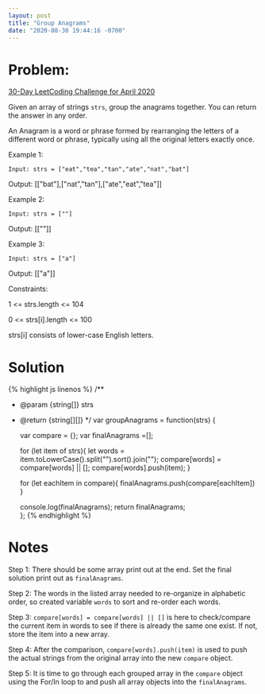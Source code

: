 ```yaml
---
layout: post
title: "Group Anagrams"
date: "2020-08-30 19:44:16 -0700"
---
```


# Problem:

[30-Day LeetCoding Challenge for April 2020](https://leetcode.com/explore/challenge/card/30-day-leetcoding-challenge/)

Given an array of strings `strs`, group the anagrams together. You can return the answer in any order.

An Anagram is a word or phrase formed by rearranging the letters of a different word or phrase, typically using all the original letters exactly once.

Example 1:

`Input: strs = ["eat","tea","tan","ate","nat","bat"]`

Output: [["bat"],["nat","tan"],["ate","eat","tea"]]

Example 2:

`Input: strs = [""]`

Output: [[""]]

Example 3:

`Input: strs = ["a"]`

Output: [["a"]]

Constraints:

1 <= strs.length <= 104

0 <= strs[i].length <= 100

strs[i] consists of lower-case English letters.

# Solution

{% highlight js linenos %}
/**
 * @param {string[]} strs
 * @return {string[][]}
 */
var groupAnagrams = function(strs) {

    var compare = {};
    var finalAnagrams =[];

    for (let item of strs){
        let words = item.toLowerCase().split("").sort().join("");
        compare[words] = compare[words] || [];
        compare[words].push(item);
    }

    for (let eachItem in compare){
        finalAnagrams.push(compare[eachItem])
    }

    console.log(finalAnagrams);
    return finalAnagrams;  
};
{% endhighlight %}

# Notes

Step 1: There should be some array print out at the end. Set the final solution print out as `finalAnagrams`.

Step 2: The words in the listed array needed to re-organize in alphabetic order, so created variable `words` to sort and re-order each words.

Step 3: `compare[words] = compare[words] || []` is here to check/compare the current item in words to see if there is already the same one exist. If not, store the item into a new array.

Step 4: After the comparison, `compare[words].push(item)` is used to push the actual strings from the original array into the new `compare` object.

Step 5: It is time to go through each grouped array in the `compare` object using the For/In loop to and push all array objects into the `finalAnagrams`.
